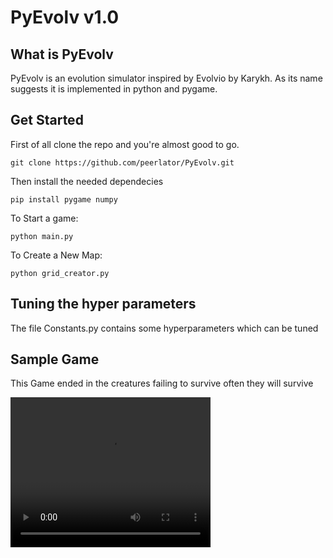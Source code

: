# PyEvolv v1.0

## What is PyEvolv
PyEvolv is an evolution simulator inspired by Evolvio by Karykh. As its name suggests it is implemented in python and pygame.

## Get Started
First of all clone the repo and you're almost good to go.
```
git clone https://github.com/peerlator/PyEvolv.git
```

Then install the needed dependecies
```
pip install pygame numpy
```

To Start a game:
``` 
python main.py
```

To Create a New Map:
``` 
python grid_creator.py
```

## Tuning the hyper parameters
The file Constants.py contains some hyperparameters which can be tuned

## Sample Game
This Game ended in the creatures failing to survive often they will survive

<video width="320" height="240" controls>
  <source src="./PyEvolv.mp4" type="video/mp4">
</video>